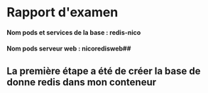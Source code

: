 # Rapport d'examen

#### Nom pods et services de la base : redis-nico
#### Nom pods serveur web : nicoredisweb##

## La première étape a été de créer la base de donne redis dans mon conteneur
